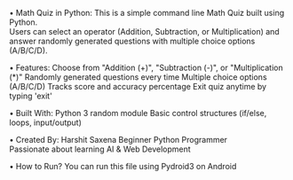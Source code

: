 • Math Quiz in Python:
This is a simple command line Math Quiz built using Python.  
Users can select an operator (Addition, Subtraction, or Multiplication) and answer randomly generated questions with multiple choice options (A/B/C/D).

• Features:
Choose from "Addition (+)", "Subtraction (-)", or "Multiplication (*)"
Randomly generated questions every time
Multiple choice options (A/B/C/D)
Tracks score and accuracy percentage
Exit quiz anytime by typing 'exit'

• Built With:
Python 3
random module
Basic control structures (if/else, loops, input/output)

• Created By:
Harshit Saxena
Beginner Python Programmer  
Passionate about learning AI & Web Development

• How to Run?
You can run this file using Pydroid3 on Android 
